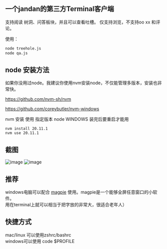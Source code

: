 ## 一个jandan的第三方Terminal客户端
支持阅读 树洞、问答板块，并且可以查看吐槽。
仅支持浏览，不支持oo xx 和评论。

使用：
```bash
node treehole.js
node qa.js
```
## node 安装方法
如果你没用过node。我建议你使用nvm安装node，不仅能管理多版本，安装也非常快。

https://github.com/nvm-sh/nvm

https://github.com/coreybutler/nvm-windows

nvm 安装 使用 指定版本 node
WINDOWS 装完后要重启才能用
```
nvm install 20.11.1
nvm use 20.11.1
```

## 截图
![image](https://github.com/user-attachments/assets/29a01e81-dc3a-4399-9b5b-214ddc1aa435)
![image](https://github.com/user-attachments/assets/2acc50eb-ffa9-4954-a1a8-54e6be0bde8c)

## 推荐
windows电脑可以配合 [magpie](https://github.com/Blinue/Magpie) 使用。magpie是一个能够全屏任意窗口的小软件。  
用在terminal上就可以相当于把字放的非常大，很适合老年人）


## 快捷方式
mac/linux 可以使用zshrc/bashrc  
windows可以使用  code $PROFILE  
